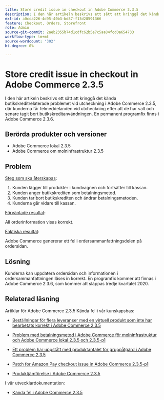 ```yaml
---
title: Store credit issue in checkout in Adobe Commerce 2.3.5
description: I den här artikeln beskrivs ett sätt att kringgå det kända butikskreditrelaterade problemet vid utcheckning i Adobe Commerce 2.3.5, där kunderna får felmeddelanden vid utcheckning efter att de har valt och senare tagit bort butikskreditanvändningen. En permanent programfix finns i Adobe Commerce 2.3.6.
exl-id: a0cca226-4d95-40b3-bd37-f13d28591366
feature: Checkout, Orders, Storefront
role: Admin
source-git-commit: 2aeb2355b74d1cdfc62b5e7c5aa04fcd0a654733
workflow-type: tm+mt
source-wordcount: '302'
ht-degree: 0%

---
```


# Store credit issue in checkout in Adobe Commerce 2.3.5

I den här artikeln beskrivs ett sätt att kringgå det kända butikskreditrelaterade problemet vid utcheckning i Adobe Commerce 2.3.5, där kunderna får felmeddelanden vid utcheckning efter att de har valt och senare tagit bort butikskreditanvändningen. En permanent programfix finns i Adobe Commerce 2.3.6.

## Berörda produkter och versioner

* Adobe Commerce lokal 2.3.5
* Adobe Commerce om molninfrastruktur 2.3.5

## Problem

<u>Steg som ska återskapas</u>:

1. Kunden lägger till produkter i kundvagnen och fortsätter till kassan.
1. Kunden anger butikskrediten som betalningsmetod.
1. Kunden tar bort butikskrediten och ändrar betalningsmetoden.
1. Kunderna går vidare till kassan.

<u>Förväntade resultat</u>:

All orderinformation visas korrekt.

<u>Faktiska resultat</u>:

Adobe Commerce genererar ett fel i ordersammanfattningsdelen på ordersidan.

## Lösning

Kunderna kan uppdatera ordersidan och informationen i ordersammanfattningen läses in korrekt. En programfix kommer att finnas i Adobe Commerce 2.3.6, som kommer att släppas tredje kvartalet 2020.

## Relaterad läsning

Artiklar för Adobe Commerce 2.3.5 Kända fel i vår kunskapsbas:

* [Beställningar för flera leveranser med en virtuell produkt som inte har bearbetats korrekt i Adobe Commerce 2.3.5](/help/troubleshooting/miscellaneous/magento-2-3-5-known-issue-virtual-product-multi-ship-orders.md)

* [Problem med betalningsmetod i Adobe Commerce för molninfrastruktur och Adobe Commerce lokal 2.3.5 och 2.3.5-p1](/help/troubleshooting/known-issues-patches-attached/magento-2-3-5-2-3-5-p1-patch-country-payment-issue.md)


* [Ett problem har uppstått med produktantalet för gruppåtgärd i Adobe Commerce 2.3.5](/help/troubleshooting/miscellaneous/bulk-action-product-count-known-issue-in-magento-2-3-5.md)

* [Patch for Amazon Pay checkout issue in Adobe Commerce 2.3.5-p1](/help/troubleshooting/payments/patch-for-amazon-pay-checkout-issue-in-magento-2-3-5-p1.md)

* [Produktjämförelse i Adobe Commerce 2.3.5](/help/troubleshooting/storefront/product-comparison-known-issue-in-magento-2-3-5.md)

I vår utvecklardokumentation:

* [Kända fel i Adobe Commerce 2.3.5](https://commerce-docs.github.io/devdocs-archive/2.3/guides/v2.3/release-notes/release-notes-2-3-5-commerce.html#known-issues)
